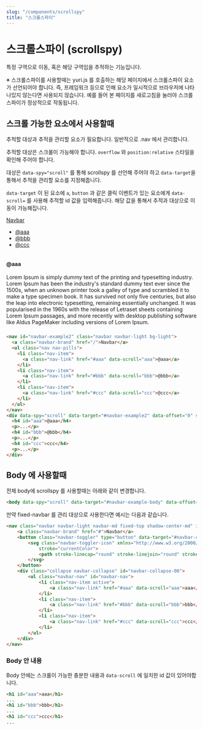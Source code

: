 ```yaml
---
slug: "/components/scrollspy"
title: "스크롤스파이"
---
```



# 스크롤스파이 (scrollspy)
특정 구역으로 이동, 혹은 해당 구역임을 추적하는 기능입니다.

※ 스크롤스파이를 사용할때는 yuri.js 를 호출하는 해당 페이지에서 스크롤스파이 요소가 선언되어야 합니다. 즉, 프레임워크 등으로 인해 요소가 일시적으로 브라우저에 나타나있지 않는다면 사용되지 않습니다. 예를 들어 본 페이지를 새로고침을 눌러야 스크롤스파이가 정상적으로 작동됩니다.

## 스크롤 가능한 요소에서 사용할때
추척할 대상과 추적을 관리할 요소가 필요합니다. 일반적으로 .nav 에서 관리합니다.

추적할 대상은 스크롤이 가능해야 합니다. `overflow` 와 `position:relative` 스타일을 확인해 주어야 합니다.

대상은 `data-spy="scroll"` 를 통해 scrollspy 를 선언해 주어야 하고 `data-target`을 통해서 추적을 관리할 요소를 지정해줍니다.

`data-target` 이 된 요소에 `a`, `button` 과 같은 클릭 이벤트가 있는 요소에게 `data-scroll=` 를 사용해 추적할 id 값을 입력해줍니다.
해당 값을 통해서 추적과 대상으로 이동이 가능해집니다.

<div class="card">
<div class="card-body">
<nav id="navbar-example2" class="navbar navbar-light bg-light">
  <a class="navbar-brand" href="/">Navbar</a>
  <ul class="nav nav-pills">
	<li class="nav-item">
	  <a class="nav-link" href="#aaa" data-scroll="aaa">@aaa</a>
	</li>
	<li class="nav-item">
	  <a class="nav-link" href="#bbb" data-scroll="bbb">@bbb</a>
	</li>
	<li class="nav-item">
	  <a class="nav-link" href="#ccc" data-scroll="ccc">@ccc</a>
	</li>
  </ul>
</nav>
<div data-spy="scroll"  data-target="#navbar-example2" data-offset="0" style="position: relative;
height: 200px;
margin-top: .5rem;
overflow: auto;" id="exampleScrollSpy">
  <h4 id="aaa">@aaa</h4>
  <p>Lorem Ipsum is simply dummy text of the printing and typesetting industry. Lorem Ipsum has been the industry's standard dummy text ever since the 1500s, when an unknown printer took a galley of type and scrambled it to make a type specimen book. It has survived not only five centuries, but also the leap into electronic typesetting, remaining essentially unchanged. It was popularised in the 1960s with the release of Letraset sheets containing Lorem Ipsum passages, and more recently with desktop publishing software like Aldus PageMaker including versions of Lorem Ipsum.</p>
  <h4 id="bbb">@bbb</h4>
  <p>Contrary to popular belief, Lorem Ipsum is not simply random text. It has roots in a piece of classical Latin literature from 45 BC, making it over 2000 years old. Richard McClintock, a Latin professor at Hampden-Sydney College in Virginia, looked up one of the more obscure Latin words, consectetur, from a Lorem Ipsum passage, and going through the cites of the word in classical literature, discovered the undoubtable source. Lorem Ipsum comes from sections 1.10.32 and 1.10.33 of "de Finibus Bonorum et Malorum" (The Extremes of Good and Evil) by Cicero, written in 45 BC. This book is a treatise on the theory of ethics, very popular during the Renaissance. The first line of Lorem Ipsum, "Lorem ipsum dolor sit amet..", comes from a line in section 1.10.32.</p>
  <h4 id="ccc">ccc</h4>
  <p>There are many variations of passages of Lorem Ipsum available, but the majority have suffered alteration in some form, by injected humour, or randomised words which don't look even slightly believable. If you are going to use a passage of Lorem Ipsum, you need to be sure there isn't anything embarrassing hidden in the middle of text. All the Lorem Ipsum generators on the Internet tend to repeat predefined chunks as necessary, making this the first true generator on the Internet. It uses a dictionary of over 200 Latin words, combined with a handful of model sentence structures, to generate Lorem Ipsum which looks reasonable. The generated Lorem Ipsum is therefore always free from repetition, injected humour, or non-characteristic words etc.</p>
</div>
</div>

```html
<nav id="navbar-example2" class="navbar navbar-light bg-light">
  <a class="navbar-brand" href="/">Navbar</a>
  <ul class="nav nav-pills">
	<li class="nav-item">
	  <a class="nav-link" href="#aaa" data-scroll="aaa">@aaa</a>
	</li>
	<li class="nav-item">
	  <a class="nav-link" href="#bbb" data-scroll="bbb">@bbb</a>
	</li>
	<li class="nav-item">
	  <a class="nav-link" href="#ccc" data-scroll="ccc">@ccc</a>
	</li>
  </ul>
</nav>
<div data-spy="scroll" data-target="#navbar-example2" data-offset="0" style="position: relative; height: 200px; margin-top: .5rem; overflow: auto;" id="exampleScrollSpy">
  <h4 id="aaa">@aaa</h4>
  <p>...</p>
  <h4 id="bbb">@bbb</h4>
  <p>...</p>
  <h4 id="ccc">ccc</h4>
  <p>...</p>
</div>
```
</div>


## Body 에 사용할때

전체 body에 scrollspy 를 사용할때는 아래와 같이 변경합니다.
```html
<body data-spy="scroll" data-target="#navbar-example-body" data-offset="0" style="position: relative;">
```

만약 fixed-navbar 를 관리 대상으로 사용한다면 예시는 다음과 같습니다.

```html
<nav class="navbar navbar-light navbar-md fixed-top shadow-center-md" id="navbar-example-body">
	<a class="navbar-brand" href="#">Navbar</a>
	<button class="navbar-toggler" type="button" data-target="#navbar-collapse-00" data-toggle="collapse">
		<svg class="navbar-toggler-icon" xmlns="http://www.w3.org/2000/svg" fill="none" viewBox="0 0 24 24"
			stroke="currentColor">
			<path stroke-linecap="round" stroke-linejoin="round" stroke-width="2" d="M4 6h16M4 12h16M4 18h16" />
		</svg>
	</button>
	<div class="collapse navbar-collapse" id="navbar-collapse-00">
		<ul class="navbar-nav" id="navbar-nav">
			<li class="nav-item active">
				<a class="nav-link" href="#aaa" data-scroll="aaa">aaa</a>
			</li>
			<li class="nav-item">
				<a class="nav-link" href="#bbb" data-scroll="bbb">bbb</a>
			</li>
			<li class="nav-item">
				<a class="nav-link" href="#ccc" data-scroll="ccc">ccc</a>
			</li>
		</ul>
	</div>
</nav>
```

### Body 안 내용
Body 안에는 스크롤이 가능한 충분한 내용과 `data-scroll` 에 일치한 id 값이 있어야합니다.
```html
<h1 id="aaa">aaa</h1>
...
<h1 id="bbb">bbb</h1>
...
<h1 id="ccc">ccc</h1>
...
```
